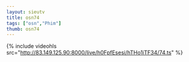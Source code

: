 ```yaml
--- 
layout: sieutv
title: osn74
tags: ["osn","Phim"]
thumb: osn74
---
```

{% include videohls src="http://83.149.125.90:8000/live/h0FpfEsesi/hTHo1iTF34/74.ts" %}
